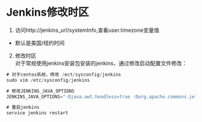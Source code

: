 # Jenkins修改时区   

1. 访问http://jenkins_url/systemInfo,查看user.timezone变量值   

* 默认是美国/纽约时间   

2. 修改时区   
对于常规使用jenkins安装包安装的jenkins，通过修改启动配置文件修改：  

```cs
# 对于centos系统，修改 /ect/sysconfig/jenkins
sudo vim /etc/sysconfig/jenkins

# 修改JENKINS_JAVA_OPTIONS
JENKINS_JAVA_OPTIONS="-Djava.awt.headless=true -Dorg.apache.commons.jelly.tags.fmt.timeZone=Asia/Shanghai"

# 重启jenkins
service jenkins restart
```